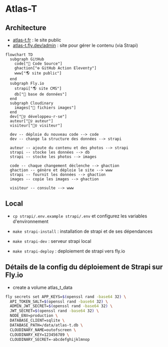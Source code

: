 # Atlas-T

## Architecture

- [atlas-t.fr](https://www.atlas-t.fr) : le site public
- [atlas-t.fly.dev/admin](https://atlas-t.fly.dev/admin) : site pour gérer le contenu (via Strapi)

```mermaid
flowchart TD
  subgraph GitHub
    code["📁 Code Source"]
    ghaction["⚙️ GitHub Action Eleventy"]
    www["🌎 site public"]
  end
  subgraph Fly.io
    strapi["🌎 site CMS"]
    db["📁 base de données"]
  end
  subgraph Cloudinary
    images["📁 fichiers images"]
  end
  dev["🙋‍♀️ développeu·r·se"]
  auteur["🙋‍♀️ auteur"]
  visiteur["🙋‍♀️ visiteur"]

  dev -- déploie du nouveau code --> code
  dev -- change la structure des données --> strapi

  auteur -- ajoute du contenu et des photos --> strapi
  strapi -- stocke les données --> db
  strapi -- stocke les photos --> images

  code -- chaque changement déclenche --> ghaction
  ghaction -- génère et déploie le site --> www
  strapi -- fournit les données --> ghaction
  images -- copie les images --> ghaction

  visiteur -- consulte --> www
```

## Local

- `cp strapi/.env.example strapi/.env` et configurez les variables d'environnement

- `make strapi-install` : installation de strapi et de ses dépendances
- `make strapi-dev` : serveur strapi local
- `make strapi-deploy` : deploiement de strapi vers fly.io

## Détails de la config du déploiement de Strapi sur Fly.io

- create a volume atlas_t_data

```sh
fly secrets set APP_KEYS=$(openssl rand -base64 32) \
  API_TOKEN_SALT=$(openssl rand -base64 32) \
  ADMIN_JWT_SECRET=$(openssl rand -base64 32) \
  JWT_SECRET=$(openssl rand -base64 32) \
  NODE_ENV=production \
  DATABASE_CLIENT=sqlite \
  DATABASE_PATH=/data/atlas-t.db \
  CLOUDINARY_NAME=outofscreen \
  CLOUDINARY_KEY=123456789 \
  CLOUDINARY_SECRET=-abcdefghijklmnop
```
